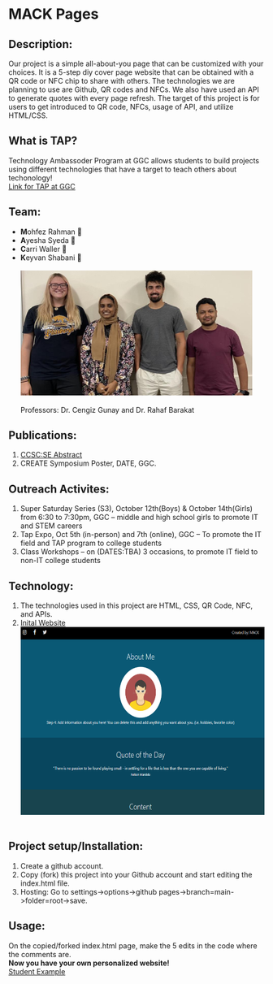# MACK Pages
## Description:
Our project is a simple all-about-you page that can be customized with your choices. It is a 5-step diy cover page website that can be obtained with a QR code or NFC chip to share with others. The technologies we are planning to use are Github, QR codes and NFCs. We also have used an API to generate quotes with every page refresh. The target of this project is for users to get introduced to QR code, NFCs, usage of API, and utilize HTML/CSS.
## What is TAP?
Technology Ambassoder Program at GGC allows students to build projects using different technologies that have a target to teach others about techonology!<br/>
[Link for TAP at GGC](https://www.ggc.edu/academics/schools/school-of-science-and-technology/research-internships-service-learning/technology-ambassador-program/)
## Team:
* **M**ohfez Rahman :slightly_smiling_face:
* **A**yesha Syeda &#128153;
* **C**arri Waller &#127872;
* **K**eyvan Shabani &#129497;<br/><br/>
<img src="/media/mack.jpg" alt="Team Photo" style="width:456px; height:246px;"><br/><br/>
Professors: Dr. Cengiz Gunay and Dr. Rahaf Barakat
## Publications:
1. [CCSC:SE Abstract](/documents/CCSC:SEabstract.md)
2. CREATE Symposium Poster, DATE, GGC.
## Outreach Activites:
1. Super Saturday Series (S3), October 12th(Boys) & October 14th(Girls) from 6:30 to 7:30pm, GGC – middle and high school girls to promote IT and STEM careers
2. Tap Expo, Oct 5th (in-person) and 7th (online), GGC – To promote the IT field and TAP program to college students
3. Class Workshops – on (DATES:TBA) 3 occasions, to promote IT field to non-IT college students
## Technology:
1. The technologies used in this project are HTML, CSS, QR Code, NFC, and APIs.
2. [Inital Website](https://techambassadors-ggc.github.io/MACK/code/index.html)<br/>
<img src="/media/MACKpages.PNG" alt="Inital Website Photo" style="width:580px; height:370px;"><br/><br/>
## Project setup/Installation:
1. Create a github account.<br/>
2. Copy (fork) this project into your Github account and start editing the index.html file.<br/>
3. Hosting: Go to settings->options->github pages->branch=main->folder=root->save.<br/>
## Usage:
On the copied/forked index.html page, make the 5 edits in the code where the comments are.<br/>
**Now you have your own personalized website! <br/>**
[Student Example](http://cwaller.altervista.org/TAP/Student1.html)
